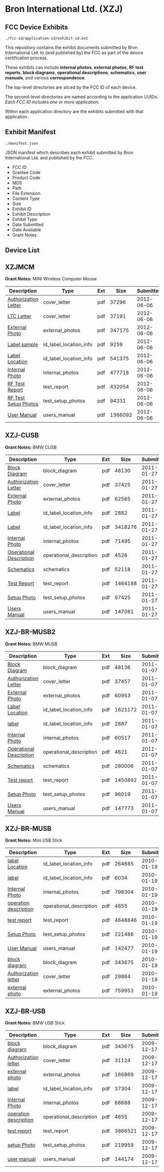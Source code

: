 # Bron International Ltd. (XZJ)
## FCC Device Exhibits

```
./fcc-id/application-id/exhibit-id.ext
```

This repository contains the exhibit documents submitted by Bron International Ltd. to (and published by) the FCC as part of the device certification process.

These exhibits can include **internal photos**, **external photos**, **RF test reports**, **block diagrams**, **operational descriptions**, **schematics**, **user manuals**, and various **correspondence**.

The top-level directories are sliced by the FCC ID of each device.

The second-level directories are named according to the application UUIDs. *Each FCC ID includes one or more application.*

Within each application directory are the exhibits submitted with that application. 

## Exhibit Manifest

```
./manifest.json
```

JSON manifest which describes each exhibit submitted by Bron International Ltd. and published by the FCC.

- FCC ID
- Grantee Code
- Product Code
- MD5
- Path
- File Extension
- Content Type
- Size
- Exhibit ID
- Exhibit Description
- Exhibit Type
- Date Submitted
- Date Available
- Grant Notes

## Device List
## XZJMCM
**Grant Notes:** MINI Wireless Computer Mouse

| Description | Type | Ext | Size | Submitted | Available |
| ----------- | ---- | --- | ---- | --------- | --------- |
| [Authorization Letter](XZJMCM/2a2725f341fd4a2c98afcf19f357e03e/1716959.pdf) | cover_letter | pdf | 37296 | 2012-06-06 | 2012-06-06 |
| [LTC Letter](XZJMCM/2a2725f341fd4a2c98afcf19f357e03e/1716960.pdf) | cover_letter | pdf | 37191 | 2012-06-06 | 2012-06-06 |
| [External Photo](XZJMCM/2a2725f341fd4a2c98afcf19f357e03e/1716961.pdf) | external_photos | pdf | 347175 | 2012-06-06 | 2012-06-06 |
| [Label sample](XZJMCM/2a2725f341fd4a2c98afcf19f357e03e/1716962.pdf) | id_label_location_info | pdf | 9259 | 2012-06-06 | 2012-06-06 |
| [Label Location](XZJMCM/2a2725f341fd4a2c98afcf19f357e03e/1716963.pdf) | id_label_location_info | pdf | 541375 | 2012-06-06 | 2012-06-06 |
| [Internal Photo](XZJMCM/2a2725f341fd4a2c98afcf19f357e03e/1716964.pdf) | internal_photos | pdf | 477718 | 2012-06-06 | 2012-06-06 |
| [RF Test Report](XZJMCM/2a2725f341fd4a2c98afcf19f357e03e/1716967.pdf) | test_report | pdf | 432054 | 2012-06-06 | 2012-06-06 |
| [RF Test Setup Photos](XZJMCM/2a2725f341fd4a2c98afcf19f357e03e/1716968.pdf) | test_setup_photos | pdf | 94331 | 2012-06-06 | 2012-06-06 |
| [User Manual](XZJMCM/2a2725f341fd4a2c98afcf19f357e03e/1716969.pdf) | users_manual | pdf | 1366092 | 2012-06-06 | 2012-06-06 |
## XZJ-CUSB
**Grant Notes:** BMW CUSB

| Description | Type | Ext | Size | Submitted | Available |
| ----------- | ---- | --- | ---- | --------- | --------- |
| [Block Diagram](XZJ-CUSB/03c42208b482a0ea97d0bde7a5498f54/1410623.pdf) | block_diagram | pdf | 48130 | 2011-01-27 | 2011-01-27 |
| [Authorization Letter](XZJ-CUSB/03c42208b482a0ea97d0bde7a5498f54/1410624.pdf) | cover_letter | pdf | 37425 | 2011-01-27 | 2011-01-27 |
| [External Photo](XZJ-CUSB/03c42208b482a0ea97d0bde7a5498f54/1410625.pdf) | external_photos | pdf | 62565 | 2011-01-27 | 2011-01-27 |
| [Label](XZJ-CUSB/03c42208b482a0ea97d0bde7a5498f54/1410626.pdf) | id_label_location_info | pdf | 2882 | 2011-01-27 | 2011-01-27 |
| [Label](XZJ-CUSB/03c42208b482a0ea97d0bde7a5498f54/1410627.pdf) | id_label_location_info | pdf | 3418276 | 2011-01-27 | 2011-01-27 |
| [Internal Photo](XZJ-CUSB/03c42208b482a0ea97d0bde7a5498f54/1410628.pdf) | internal_photos | pdf | 71495 | 2011-01-27 | 2011-01-27 |
| [Operational Description](XZJ-CUSB/03c42208b482a0ea97d0bde7a5498f54/1410629.pdf) | operational_description | pdf | 4526 | 2011-01-27 | 2011-01-27 |
| [Schematics](XZJ-CUSB/03c42208b482a0ea97d0bde7a5498f54/1410630.pdf) | schematics | pdf | 52118 | 2011-01-27 | 2011-01-27 |
| [Test Report](XZJ-CUSB/03c42208b482a0ea97d0bde7a5498f54/1410631.pdf) | test_report | pdf | 1464188 | 2011-01-27 | 2011-01-27 |
| [Setup Photo](XZJ-CUSB/03c42208b482a0ea97d0bde7a5498f54/1410632.pdf) | test_setup_photos | pdf | 97425 | 2011-01-27 | 2011-01-27 |
| [Users Manual](XZJ-CUSB/03c42208b482a0ea97d0bde7a5498f54/1410633.pdf) | users_manual | pdf | 147081 | 2011-01-27 | 2011-01-27 |
## XZJ-BR-MUSB2
**Grant Notes:** BMW MUSB

| Description | Type | Ext | Size | Submitted | Available |
| ----------- | ---- | --- | ---- | --------- | --------- |
| [Block Diagram](XZJ-BR-MUSB2/87cc5e02c1408ff0f7216e7036be9216/1401417.pdf) | block_diagram | pdf | 48136 | 2011-01-07 | 2011-01-07 |
| [Authorization Letter](XZJ-BR-MUSB2/87cc5e02c1408ff0f7216e7036be9216/1401418.pdf) | cover_letter | pdf | 37457 | 2011-01-07 | 2011-01-07 |
| [External Photo](XZJ-BR-MUSB2/87cc5e02c1408ff0f7216e7036be9216/1401419.pdf) | external_photos | pdf | 60953 | 2011-01-07 | 2011-01-07 |
| [Label Location](XZJ-BR-MUSB2/87cc5e02c1408ff0f7216e7036be9216/1401421.pdf) | id_label_location_info | pdf | 1621172 | 2011-01-07 | 2011-01-07 |
| [label](XZJ-BR-MUSB2/87cc5e02c1408ff0f7216e7036be9216/1401431.pdf) | id_label_location_info | pdf | 2887 | 2011-01-07 | 2011-01-07 |
| [Internal Photo](XZJ-BR-MUSB2/87cc5e02c1408ff0f7216e7036be9216/1401423.pdf) | internal_photos | pdf | 60517 | 2011-01-07 | 2011-01-07 |
| [Operational Description](XZJ-BR-MUSB2/87cc5e02c1408ff0f7216e7036be9216/1401424.pdf) | operational_description | pdf | 4621 | 2011-01-07 | 2011-01-07 |
| [Schematics](XZJ-BR-MUSB2/87cc5e02c1408ff0f7216e7036be9216/1401425.pdf) | schematics | pdf | 280006 | 2011-01-07 | 2011-01-07 |
| [Test report](XZJ-BR-MUSB2/87cc5e02c1408ff0f7216e7036be9216/1401428.pdf) | test_report | pdf | 1450892 | 2011-01-07 | 2011-01-07 |
| [Setup Photo](XZJ-BR-MUSB2/87cc5e02c1408ff0f7216e7036be9216/1401429.pdf) | test_setup_photos | pdf | 96019 | 2011-01-07 | 2011-01-07 |
| [Users Manual](XZJ-BR-MUSB2/87cc5e02c1408ff0f7216e7036be9216/1401430.pdf) | users_manual | pdf | 147773 | 2011-01-07 | 2011-01-07 |
## XZJ-BR-MUSB
**Grant Notes:** Mini USB Stick

| Description | Type | Ext | Size | Submitted | Available |
| ----------- | ---- | --- | ---- | --------- | --------- |
| [label Location](XZJ-BR-MUSB/0f93d7b7e30827427578010f1134635e/1230286.pdf) | id_label_location_info | pdf | 264685 | 2010-01-19 | 2010-01-19 |
| [label](XZJ-BR-MUSB/0f93d7b7e30827427578010f1134635e/1230283.pdf) | id_label_location_info | pdf | 6034 | 2010-01-19 | 2010-01-19 |
| [Internal Photo](XZJ-BR-MUSB/0f93d7b7e30827427578010f1134635e/1230284.pdf) | internal_photos | pdf | 798304 | 2010-01-19 | 2010-01-19 |
| [operation description](XZJ-BR-MUSB/0f93d7b7e30827427578010f1134635e/1215369.pdf) | operational_description | pdf | 4655 | 2010-01-19 | 2010-01-19 |
| [test report](XZJ-BR-MUSB/0f93d7b7e30827427578010f1134635e/1230287.pdf) | test_report | pdf | 4648846 | 2010-01-19 | 2010-01-19 |
| [Setup Photo](XZJ-BR-MUSB/0f93d7b7e30827427578010f1134635e/1230288.pdf) | test_setup_photos | pdf | 221486 | 2010-01-19 | 2010-01-19 |
| [User Manual](XZJ-BR-MUSB/0f93d7b7e30827427578010f1134635e/1230289.pdf) | users_manual | pdf | 142477 | 2010-01-19 | 2010-01-19 |
| [block diagram](XZJ-BR-MUSB/0f93d7b7e30827427578010f1134635e/1215365.pdf) | block_diagram | pdf | 343675 | 2010-01-19 | 2010-01-19 |
| [Authorization letter](XZJ-BR-MUSB/0f93d7b7e30827427578010f1134635e/1230280.pdf) | cover_letter | pdf | 29864 | 2010-01-19 | 2010-01-19 |
| [external photo](XZJ-BR-MUSB/0f93d7b7e30827427578010f1134635e/1230282.pdf) | external_photos | pdf | 759953 | 2010-01-19 | 2010-01-19 |
## XZJ-BR-USB
**Grant Notes:** BMW USB Stick

| Description | Type | Ext | Size | Submitted | Available |
| ----------- | ---- | --- | ---- | --------- | --------- |
| [block diagram](XZJ-BR-USB/d7330799960a835b80f2f3b43c3e1cc6/1215365.pdf) | block_diagram | pdf | 343675 | 2009-12-17 | 2009-12-17 |
| [Authorization letter](XZJ-BR-USB/d7330799960a835b80f2f3b43c3e1cc6/1215364.pdf) | cover_letter | pdf | 31124 | 2009-12-17 | 2009-12-17 |
| [external photo](XZJ-BR-USB/d7330799960a835b80f2f3b43c3e1cc6/1215366.pdf) | external_photos | pdf | 166869 | 2009-12-17 | 2009-12-17 |
| [label](XZJ-BR-USB/d7330799960a835b80f2f3b43c3e1cc6/1215367.pdf) | id_label_location_info | pdf | 37304 | 2009-12-17 | 2009-12-17 |
| [Internal Photo](XZJ-BR-USB/d7330799960a835b80f2f3b43c3e1cc6/1215368.pdf) | internal_photos | pdf | 68688 | 2009-12-17 | 2009-12-17 |
| [operation description](XZJ-BR-USB/d7330799960a835b80f2f3b43c3e1cc6/1215369.pdf) | operational_description | pdf | 4655 | 2009-12-17 | 2009-12-17 |
| [test report](XZJ-BR-USB/d7330799960a835b80f2f3b43c3e1cc6/1215370.pdf) | test_report | pdf | 3866521 | 2009-12-17 | 2009-12-17 |
| [setup Photo](XZJ-BR-USB/d7330799960a835b80f2f3b43c3e1cc6/1215371.pdf) | test_setup_photos | pdf | 219959 | 2009-12-17 | 2009-12-17 |
| [user manual](XZJ-BR-USB/d7330799960a835b80f2f3b43c3e1cc6/1215372.pdf) | users_manual | pdf | 144174 | 2009-12-17 | 2009-12-17 |
